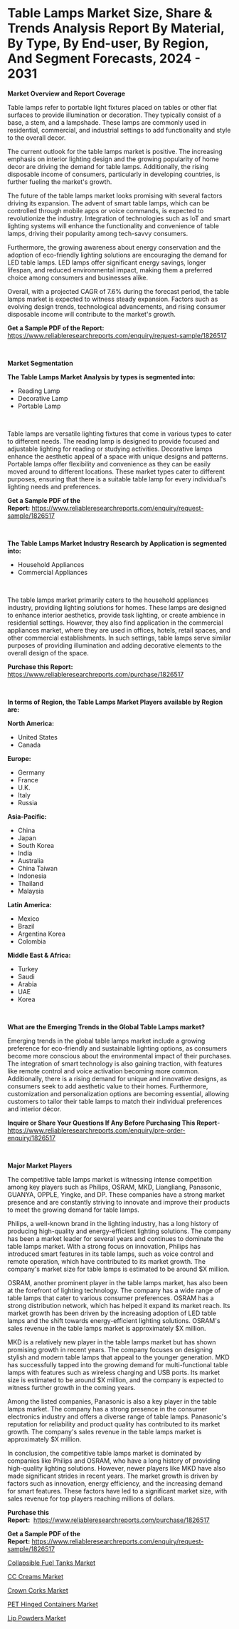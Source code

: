 <p><h1>Table Lamps Market Size, Share & Trends Analysis Report By Material, By Type, By End-user, By Region, And Segment Forecasts, 2024 - 2031</h1></p><p><strong>Market Overview and Report Coverage</strong></p>
<p><p>Table lamps refer to portable light fixtures placed on tables or other flat surfaces to provide illumination or decoration. They typically consist of a base, a stem, and a lampshade. These lamps are commonly used in residential, commercial, and industrial settings to add functionality and style to the overall decor.</p><p>The current outlook for the table lamps market is positive. The increasing emphasis on interior lighting design and the growing popularity of home decor are driving the demand for table lamps. Additionally, the rising disposable income of consumers, particularly in developing countries, is further fueling the market's growth.</p><p>The future of the table lamps market looks promising with several factors driving its expansion. The advent of smart table lamps, which can be controlled through mobile apps or voice commands, is expected to revolutionize the industry. Integration of technologies such as IoT and smart lighting systems will enhance the functionality and convenience of table lamps, driving their popularity among tech-savvy consumers.</p><p>Furthermore, the growing awareness about energy conservation and the adoption of eco-friendly lighting solutions are encouraging the demand for LED table lamps. LED lamps offer significant energy savings, longer lifespan, and reduced environmental impact, making them a preferred choice among consumers and businesses alike.</p><p>Overall, with a projected CAGR of 7.6% during the forecast period, the table lamps market is expected to witness steady expansion. Factors such as evolving design trends, technological advancements, and rising consumer disposable income will contribute to the market's growth.</p></p>
<p><strong>Get a Sample PDF of the Report:</strong> <a href="https://www.reliableresearchreports.com/enquiry/request-sample/1826517">https://www.reliableresearchreports.com/enquiry/request-sample/1826517</a></p>
<p>&nbsp;</p>
<p><strong>Market Segmentation</strong></p>
<p><strong>The Table Lamps Market Analysis by types is segmented into:</strong></p>
<p><ul><li>Reading Lamp</li><li>Decorative Lamp</li><li>Portable Lamp</li></ul></p>
<p>&nbsp;</p>
<p><p>Table lamps are versatile lighting fixtures that come in various types to cater to different needs. The reading lamp is designed to provide focused and adjustable lighting for reading or studying activities. Decorative lamps enhance the aesthetic appeal of a space with unique designs and patterns. Portable lamps offer flexibility and convenience as they can be easily moved around to different locations. These market types cater to different purposes, ensuring that there is a suitable table lamp for every individual's lighting needs and preferences.</p></p>
<p><strong>Get a Sample PDF of the Report:</strong>&nbsp;<a href="https://www.reliableresearchreports.com/enquiry/request-sample/1826517">https://www.reliableresearchreports.com/enquiry/request-sample/1826517</a></p>
<p>&nbsp;</p>
<p><strong>The Table Lamps Market Industry Research by Application is segmented into:</strong></p>
<p><ul><li>Household Appliances</li><li>Commercial Appliances</li></ul></p>
<p>&nbsp;</p>
<p><p>The table lamps market primarily caters to the household appliances industry, providing lighting solutions for homes. These lamps are designed to enhance interior aesthetics, provide task lighting, or create ambience in residential settings. However, they also find application in the commercial appliances market, where they are used in offices, hotels, retail spaces, and other commercial establishments. In such settings, table lamps serve similar purposes of providing illumination and adding decorative elements to the overall design of the space.</p></p>
<p><strong>Purchase this Report:</strong>&nbsp; <a href="https://www.reliableresearchreports.com/purchase/1826517">https://www.reliableresearchreports.com/purchase/1826517</a></p>
<p>&nbsp;</p>
<p><strong>In terms of Region, the Table Lamps Market Players available by Region are:</strong></p>
<p>
    <p> <strong> North America: </strong>
        <ul>
            <li>United States</li>
            <li>Canada</li>
        </ul>
        </p> 
    <p> <strong> Europe: </strong>
        <ul>
            <li>Germany</li>
            <li>France</li>
            <li>U.K.</li>
            <li>Italy</li>
            <li>Russia</li>
        </ul>
        </p> 
    <p> <strong> Asia-Pacific: </strong>
        <ul>
            <li>China</li>
            <li>Japan</li>
            <li>South Korea</li>
            <li>India</li>
            <li>Australia</li>
            <li>China Taiwan</li>
            <li>Indonesia</li>
            <li>Thailand</li>
            <li>Malaysia</li>
        </ul>
        </p> 
    <p> <strong> Latin America: </strong>
        <ul>
            <li>Mexico</li>
            <li>Brazil</li>
            <li>Argentina Korea</li>
            <li>Colombia</li>
        </ul>
        </p> 
    <p> <strong> Middle East & Africa: </strong>
        <ul>
            <li>Turkey</li>
            <li>Saudi</li>
            <li>Arabia</li>
            <li>UAE</li>
            <li>Korea</li>
        </ul>
    </p>
    </p>
<p>&nbsp;</p>
<p><strong>What are the Emerging Trends in the Global Table Lamps market?</strong></p>
<p><p>Emerging trends in the global table lamps market include a growing preference for eco-friendly and sustainable lighting options, as consumers become more conscious about the environmental impact of their purchases. The integration of smart technology is also gaining traction, with features like remote control and voice activation becoming more common. Additionally, there is a rising demand for unique and innovative designs, as consumers seek to add aesthetic value to their homes. Furthermore, customization and personalization options are becoming essential, allowing customers to tailor their table lamps to match their individual preferences and interior décor.</p></p>
<p><strong>Inquire or Share Your Questions If Any Before Purchasing This Report</strong>- <a href="https://www.reliableresearchreports.com/enquiry/pre-order-enquiry/1826517">https://www.reliableresearchreports.com/enquiry/pre-order-enquiry/1826517</a></p>
<p>&nbsp;</p>
<p><strong>Major Market Players</strong></p>
<p><p>The competitive table lamps market is witnessing intense competition among key players such as Philips, OSRAM, MKD, Liangliang, Panasonic, GUANYA, OPPLE, Yingke, and DP. These companies have a strong market presence and are constantly striving to innovate and improve their products to meet the growing demand for table lamps.</p><p>Philips, a well-known brand in the lighting industry, has a long history of producing high-quality and energy-efficient lighting solutions. The company has been a market leader for several years and continues to dominate the table lamps market. With a strong focus on innovation, Philips has introduced smart features in its table lamps, such as voice control and remote operation, which have contributed to its market growth. The company's market size for table lamps is estimated to be around $X million.</p><p>OSRAM, another prominent player in the table lamps market, has also been at the forefront of lighting technology. The company has a wide range of table lamps that cater to various consumer preferences. OSRAM has a strong distribution network, which has helped it expand its market reach. Its market growth has been driven by the increasing adoption of LED table lamps and the shift towards energy-efficient lighting solutions. OSRAM's sales revenue in the table lamps market is approximately $X million.</p><p>MKD is a relatively new player in the table lamps market but has shown promising growth in recent years. The company focuses on designing stylish and modern table lamps that appeal to the younger generation. MKD has successfully tapped into the growing demand for multi-functional table lamps with features such as wireless charging and USB ports. Its market size is estimated to be around $X million, and the company is expected to witness further growth in the coming years.</p><p>Among the listed companies, Panasonic is also a key player in the table lamps market. The company has a strong presence in the consumer electronics industry and offers a diverse range of table lamps. Panasonic's reputation for reliability and product quality has contributed to its market growth. The company's sales revenue in the table lamps market is approximately $X million.</p><p>In conclusion, the competitive table lamps market is dominated by companies like Philips and OSRAM, who have a long history of providing high-quality lighting solutions. However, newer players like MKD have also made significant strides in recent years. The market growth is driven by factors such as innovation, energy efficiency, and the increasing demand for smart features. These factors have led to a significant market size, with sales revenue for top players reaching millions of dollars.</p></p>
<p><strong>Purchase this Report:</strong>&nbsp;&nbsp;<a href="https://www.reliableresearchreports.com/purchase/1826517">https://www.reliableresearchreports.com/purchase/1826517</a></p>
<p></p>
<p><strong>Get a Sample PDF of the Report:</strong>&nbsp;<a href="https://www.reliableresearchreports.com/enquiry/request-sample/1826517">https://www.reliableresearchreports.com/enquiry/request-sample/1826517</a></p>
<p><p><a href="https://github.com/lbird53714/Market-Research-Report-List-2/blob/main/collapsible-fuel-tanks-market.md">Collapsible Fuel Tanks Market</a></p><p><a href="https://github.com/FassouRP/Market-Research-Report-List-2/blob/main/cc-creams-market.md">CC Creams Market</a></p><p><a href="https://github.com/castoriffic/Market-Research-Report-List-2/blob/main/crown-corks-market.md">Crown Corks Market</a></p><p><a href="https://github.com/mabutironaldo/Market-Research-Report-List-2/blob/main/pet-hinged-containers-market.md">PET Hinged Containers Market</a></p><p><a href="https://github.com/ashepherd82/Market-Research-Report-List-2/blob/main/lip-powders-market.md">Lip Powders Market</a></p></p>